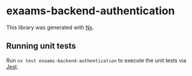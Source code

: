 # exaams-backend-authentication

This library was generated with [Nx](https://nx.dev).

## Running unit tests

Run `nx test exaams-backend-authentication` to execute the unit tests via [Jest](https://jestjs.io).
